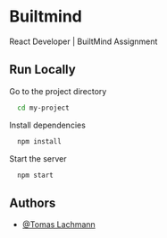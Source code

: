 
# Builtmind


React Developer | BuiltMind Assignment

## Run Locally

Go to the project directory

```bash
  cd my-project
```

Install dependencies

```bash
  npm install
```

Start the server

```bash
  npm start
```


## Authors

- [@Tomas Lachmann](https://github.com/tomaslachmann)

